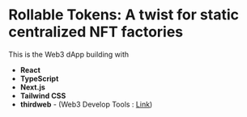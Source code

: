 # Rollable Tokens: A twist for static centralized NFT factories

This is the Web3 dApp building with

-   **React**
-   **TypeScript**
-   **Next.js**
-   **Tailwind CSS**
-   **thirdweb** - (Web3 Develop Tools : [Link](https://thirdweb.com/))